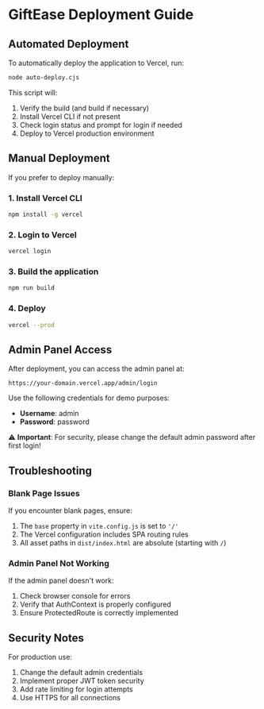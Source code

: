 # GiftEase Deployment Guide

## Automated Deployment

To automatically deploy the application to Vercel, run:

```bash
node auto-deploy.cjs
```

This script will:
1. Verify the build (and build if necessary)
2. Install Vercel CLI if not present
3. Check login status and prompt for login if needed
4. Deploy to Vercel production environment

## Manual Deployment

If you prefer to deploy manually:

### 1. Install Vercel CLI
```bash
npm install -g vercel
```

### 2. Login to Vercel
```bash
vercel login
```

### 3. Build the application
```bash
npm run build
```

### 4. Deploy
```bash
vercel --prod
```

## Admin Panel Access

After deployment, you can access the admin panel at:
```
https://your-domain.vercel.app/admin/login
```

Use the following credentials for demo purposes:
- **Username**: admin
- **Password**: password

⚠️ **Important**: For security, please change the default admin password after first login!

## Troubleshooting

### Blank Page Issues
If you encounter blank pages, ensure:
1. The `base` property in `vite.config.js` is set to `'/'`
2. The Vercel configuration includes SPA routing rules
3. All asset paths in `dist/index.html` are absolute (starting with `/`)

### Admin Panel Not Working
If the admin panel doesn't work:
1. Check browser console for errors
2. Verify that AuthContext is properly configured
3. Ensure ProtectedRoute is correctly implemented

## Security Notes

For production use:
1. Change the default admin credentials
2. Implement proper JWT token security
3. Add rate limiting for login attempts
4. Use HTTPS for all connections